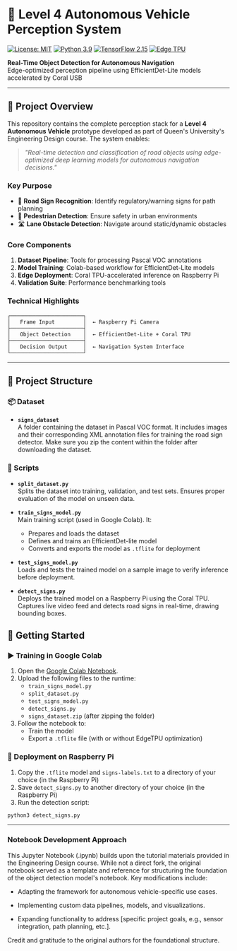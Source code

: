 # 🚗 Level 4 Autonomous Vehicle Perception System
[![License: MIT](https://img.shields.io/badge/License-MIT-yellow.svg)](https://opensource.org/licenses/MIT)
[![Python 3.9](https://img.shields.io/badge/Python-3.9-3776AB.svg)](https://www.python.org/)
[![TensorFlow 2.15](https://img.shields.io/badge/TensorFlow-2.15-FF6F00.svg)](https://www.tensorflow.org/)
[![Edge TPU](https://img.shields.io/badge/Coral%20Edge%20TPU-Supported-success.svg)](https://coral.ai/)

**Real-Time Object Detection for Autonomous Navigation**  
Edge-optimized perception pipeline using EfficientDet-Lite models accelerated by Coral USB

---

## 🌟 Project Overview

This repository contains the complete perception stack for a **Level 4 Autonomous Vehicle** prototype developed as part of Queen's University's Engineering Design course. The system enables:

> *"Real-time detection and classification of road objects using edge-optimized deep learning models for autonomous navigation decisions."*

### Key Purpose
- 🚦 **Road Sign Recognition**: Identify regulatory/warning signs for path planning
- 🚸 **Pedestrian Detection**: Ensure safety in urban environments
- 🛣️ **Lane Obstacle Detection**: Navigate around static/dynamic obstacles

### Core Components
1. **Dataset Pipeline**: Tools for processing Pascal VOC annotations
2. **Model Training**: Colab-based workflow for EfficientDet-Lite models
3. **Edge Deployment**: Coral TPU-accelerated inference on Raspberry Pi
4. **Validation Suite**: Performance benchmarking tools

### Technical Highlights
```plaintext
┌───────────────────────┐
│   Frame Input         │  ← Raspberry Pi Camera
├───────────────────────┤
│   Object Detection    │  ← EfficientDet-Lite + Coral TPU
├───────────────────────┤
│   Decision Output     │  ← Navigation System Interface
└───────────────────────┘

```
---
## 📁 Project Structure

### 📦 Dataset

- **`signs_dataset`**  
  A folder containing the dataset in Pascal VOC format. It includes images and their corresponding XML annotation files for training the road sign detector. Make sure you zip the content within the folder after downloading the dataset.

### 🧪 Scripts

- **`split_dataset.py`**  
  Splits the dataset into training, validation, and test sets. Ensures proper evaluation of the model on unseen data.

- **`train_signs_model.py`**  
  Main training script (used in Google Colab). It:
  - Prepares and loads the dataset
  - Defines and trains an EfficientDet-lite model
  - Converts and exports the model as `.tflite` for deployment

- **`test_signs_model.py`**  
  Loads and tests the trained model on a sample image to verify inference before deployment.

- **`detect_signs.py`**  
  Deploys the trained model on a Raspberry Pi using the Coral TPU. Captures live video feed and detects road signs in real-time, drawing bounding boxes.

## 🚀 Getting Started

### ▶️ Training in Google Colab

1. Open the [Google Colab Notebook](https://colab.research.google.com/drive/1Kx320hERKWzCzEK7I96HtujaYpVlPO9D).
2. Upload the following files to the runtime:
   - `train_signs_model.py`
   - `split_dataset.py`
   -  `test_signs_model.py`
   -  `detect_signs.py`
   - `signs_dataset.zip` (after zipping the folder)
3. Follow the notebook to:
   - Train the model
   - Export a `.tflite` file (with or without EdgeTPU optimization)

### 🤖 Deployment on Raspberry Pi

1. Copy the `.tflite` model and `signs-labels.txt` to a directory of your choice (in the Raspberry Pi)
2. Save `detect_signs.py` to another directory of your choice (in the Raspberry Pi)
3. Run the detection script:
```bash
python3 detect_signs.py
```


---

### Notebook Development Approach

This Jupyter Notebook (.ipynb) builds upon the tutorial materials provided in the Engineering Design course. While not a direct fork, the original notebook served as a template and reference for structuring the foundation of the object detection model's notebook. Key modifications include:

- Adapting the framework for autonomous vehicle-specific use cases.

- Implementing custom data pipelines, models, and visualizations.

- Expanding functionality to address [specific project goals, e.g., sensor integration, path planning, etc.].


Credit and gratitude to the original authors for the foundational structure.
